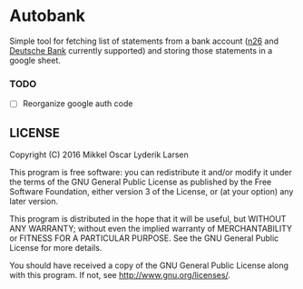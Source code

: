 # Autobank

Simple tool for fetching list of statements from a bank account ([n26][n26] and
[Deutsche Bank][db] currently supported) and storing those statements in a
google sheet.

### TODO
* [ ] Reorganize google auth code

## LICENSE

Copyright (C) 2016  Mikkel Oscar Lyderik Larsen

This program is free software: you can redistribute it and/or modify
it under the terms of the GNU General Public License as published by
the Free Software Foundation, either version 3 of the License, or
(at your option) any later version.

This program is distributed in the hope that it will be useful,
but WITHOUT ANY WARRANTY; without even the implied warranty of
MERCHANTABILITY or FITNESS FOR A PARTICULAR PURPOSE.  See the
GNU General Public License for more details.

You should have received a copy of the GNU General Public License
along with this program.  If not, see <http://www.gnu.org/licenses/>.

[n26]: https://n26.com
[db]: https://meine.deutsche-bank.de

